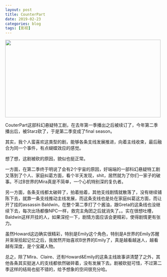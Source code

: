 ```yaml
---
layout: post
title: CounterPart
date: 2019-02-23
categories: blog
tags: [影视]
---
```


<img src="http://wx4.sinaimg.cn/mw690/624353fdly1g0foot597hj21360k5die.jpg" width="500"  height="250" align=“centre”>  

CouterPart这部科幻悬疑特工剧，在去年第一季播出之后被续订了，今年第二季播出后，被Starz砍了，于是第二季变成了final season。  

其实，我个人蛮喜欢这类型的剧，能够各条支线发展推进，向着主线收束，最后融合为同一个事件，有点蝴蝶效应的感觉。  

想了想，这剧被砍的原因，貌似也挺正常。  

一方面，在第二季终于明说了会有2个宇宙的原因，好端端的一部科幻悬疑特工剧又落到了个人、家庭纠葛方面，看个半天发现，shit，居然就为了你们一家子的破事。不过B世界的Mira真是不简单，一个心机特别深的复仇者。  

另一方面，各条支线都太破碎了，拍着拍着，其他支线剧情就散落了，没有继续铺陈下去，就靠一条支线推动主线发展，而这条支线也是处在家庭纠葛这方面，而让开了挂的assassin Baldwin，在整个第二季打了个酱油，跟Greta的这条线也没继续下去，每次出场都像NPC一样，救完主角团之后就消失了。。实在很想吐槽，Baldwin这样开挂的人，如果深挖一下，剧情方面应该会更精彩，使得剧情更有张力。

虽然Howard这边确实很精彩，特别是Emily这个角色，特别是A世界的Emily苏醒并渐渐拾起记忆之后，我居然开始喜欢B世界的Emily了，真是越看越迷人，越看越有深度，是个宝藏人物。

总之，除了Mira、Claire、还有Howard&Emily的这条主线故事讲清楚了之外，其他各条其实挺迷人的支线都依然破碎着，没有发展下去。剧被砍挺可惜，不过第二季这样的结局也挺不错的，给予想象的空间很充分哈。
